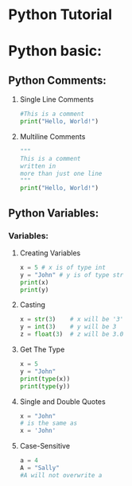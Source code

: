 # Python Tutorial

# Python basic:

## Python Comments:

1. Single Line Comments
    
    ```python
    #This is a comment
    print("Hello, World!")
    ```
    
2. Multiline Comments
    
    ```python
    """
    This is a comment
    written in
    more than just one line
    """
    print("Hello, World!")
    ```
    

## Python Variables:

### Variables:

1. Creating Variables
    
    ```python
    x = 5 # x is of type int
    y = "John" # y is of type str
    print(x) 
    print(y)
    ```
    
2. Casting
    
    ```python
    x = str(3)    # x will be '3'
    y = int(3)    # y will be 3
    z = float(3)  # z will be 3.0
    ```
    
3. Get The Type
    
    ```python
    x = 5
    y = "John"
    print(type(x))
    print(type(y))
    ```
    
4. Single and Double Quotes
    
    ```python
    x = "John"
    # is the same as
    x = 'John'
    ```
    
5. Case-Sensitive
    
    ```python
    a = 4
    A = "Sally"
    #A will not overwrite a
    ```
